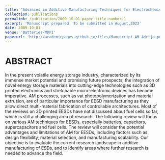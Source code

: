 ```yaml
---
title: "Advances in Additive Manufacturing Techniques for Electrochemical Energy Storage"
collection: publications
permalink: /publication/2009-10-01-paper-title-number-1
excerpt: 'Manuscript prepared. To be submitted in August,2023'
date: 2009-10-01
venue: 'Batteries-MDPI'
paperurl: 'http://academicpages.github.io/files/Manuscript_AM_Adrija.pdf'
---
```


ABSTRACT
========
In the present volatile energy storage industry, characterized by its immense market potential and promising future prospects, the integration of novel energy storage materials into cutting-edge technologies such as 3D printed electronics and stretchable micro-electronic devices has become imperative. AM processes, such as vat photopolymerization and material extrusion, are of particular importance for EESD manufacturing as they allow direct multi-material fabrication of controllable architectures. Most of the reviews on 3D printed EESDs have not discussed about fuel cells so far, which is still a challenging area of research. The following review will focus on various AM techniques for EESDs, especially batteries, capacitors, supercapacitors and fuel cells. The review will consider the potential advantages and limitations of AM for EESDs, including factors such as design flexibility, material selection, and manufacturing scalability. Our objective is to evaluate the current research landscape in additive manufacturing of ESDs, and to identify areas where further research is needed to advance the field.

